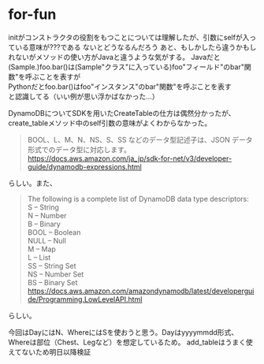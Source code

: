# for-fun

initがコンストラクタの役割をもつことについては理解したが、引数にselfが入っている意味が???である
ないとどうなるんだろう
あと、もしかしたら違うかもしれないがメソッドの使い方がJavaと違うような気がする。
Javaだと(Sample.)foo.bar()は(Sample"クラス"に入っている)foo"フィールド"のbar"関数"を呼ぶことを表すが  
Pythonだとfoo.bar()はfoo"インスタンス"のbar"関数"を呼ぶことを表す  
と認識してる（いい例が思い浮かばなかった...）

DynamoDBについてSDKを用いたCreateTableの仕方は偶然分かったが、create_tableメソッド中のself引数の意味がよくわからなかった。
> BOOL、L、M、N、NS、S、SS などのデータ型記述子は、JSON データ形式でのデータ型に対応します。  
> https://docs.aws.amazon.com/ja_jp/sdk-for-net/v3/developer-guide/dynamodb-expressions.html

らしい。また、

> The following is a complete list of DynamoDB data type descriptors:  
> S – String  
> N – Number  
> B – Binary  
> BOOL – Boolean  
> NULL – Null  
> M – Map  
> L – List  
> SS – String Set  
> NS – Number Set  
> BS – Binary Set  
> https://docs.aws.amazon.com/amazondynamodb/latest/developerguide/Programming.LowLevelAPI.html

らしい。

今回はDayにはN、WhereにはSを使おうと思う。Dayはyyyymmdd形式、Whereは部位（Chest、Legなど）を想定しているため。
add_tableはうまく使えてないため明日以降検証